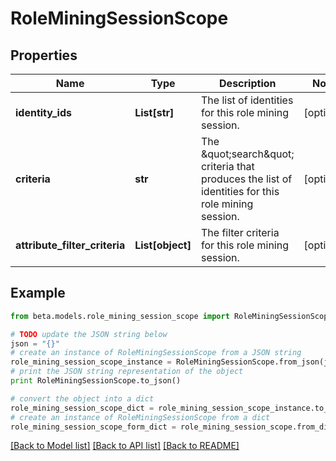 # RoleMiningSessionScope


## Properties
Name | Type | Description | Notes
------------ | ------------- | ------------- | -------------
**identity_ids** | **List[str]** | The list of identities for this role mining session. | [optional] 
**criteria** | **str** | The \&quot;search\&quot; criteria that produces the list of identities for this role mining session. | [optional] 
**attribute_filter_criteria** | **List[object]** | The filter criteria for this role mining session. | [optional] 

## Example

```python
from beta.models.role_mining_session_scope import RoleMiningSessionScope

# TODO update the JSON string below
json = "{}"
# create an instance of RoleMiningSessionScope from a JSON string
role_mining_session_scope_instance = RoleMiningSessionScope.from_json(json)
# print the JSON string representation of the object
print RoleMiningSessionScope.to_json()

# convert the object into a dict
role_mining_session_scope_dict = role_mining_session_scope_instance.to_dict()
# create an instance of RoleMiningSessionScope from a dict
role_mining_session_scope_form_dict = role_mining_session_scope.from_dict(role_mining_session_scope_dict)
```
[[Back to Model list]](../README.md#documentation-for-models) [[Back to API list]](../README.md#documentation-for-api-endpoints) [[Back to README]](../README.md)


